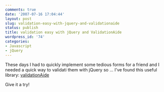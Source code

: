 ```yaml
---
comments: true
date: '2007-07-16 17:04:44'
layout: post
slug: validation-easy-with-jquery-and-validationaide
status: publish
title: validation easy with jQuery and ValidationAide
wordpress_id: '74'
categories:
- Javascript
- jQuery
---
```


These days I had to quickly implement some tedious forms for a friend and I needed a quick way to validati them with jQuery so ... I've found this useful library: [validationAide](http://dnaide.blogspot.com/2007/05/validationaide-easy-as-client-side-form.html)  
  
Give it a try!  

